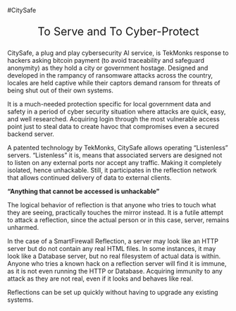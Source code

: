 #CitySafe
<p style="font-size:25px; text-align:center">To Serve and To Cyber-Protect</p>

CitySafe, a plug and play cybersecurity AI service, is TekMonks response to hackers asking bitcoin payment (to avoid traceability and safeguard anonymity) as they hold a city or government hostage. Designed and developed in the rampancy of ransomware attacks across the country, locales are held captive while their captors demand ransom for threats of being shut out of their own systems.

It is a much-needed protection specific for local government data and safety in a period of cyber security situation where attacks are quick, easy, and well researched. Acquiring login through the most vulnerable access point just to steal data to create havoc that compromises even a secured backend server.

A patented technology by TekMonks, CitySafe allows operating “Listenless” servers. “Listenless” it is, means that associated servers are designed not to listen on any external ports nor accept any traffic. Making it completely isolated, hence unhackable. Still, it participates in the reflection network that allows continued delivery of data to external clients.

**“Anything that cannot be accessed is unhackable”**

The logical behavior of reflection is that anyone who tries to touch what they are seeing, practically touches the mirror instead. It is a futile attempt to attack a reflection, since the actual person or in this case, server, remains unharmed.

In the case of a SmartFirewall Reflection, a server may look like an HTTP server but do not contain any real HTML files. In some instances, it may look like a Database server, but no real filesystem of actual data is within. Anyone who tries a known hack on a reflection server will find it is immune, as it is not even running the HTTP or Database. Acquiring immunity to any attack as they are not real, even if it looks and behaves like real. 

Reflections can be set up quickly without having to upgrade any existing systems.  
